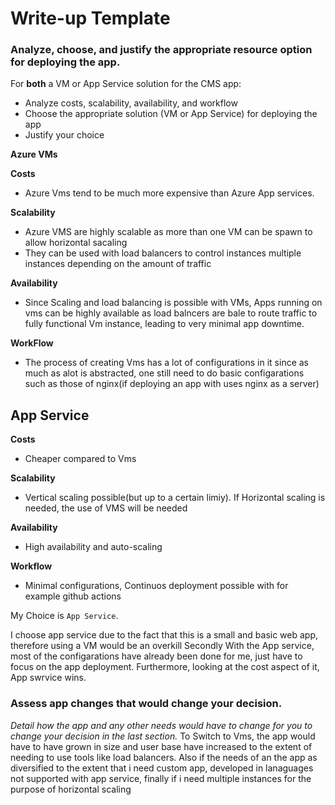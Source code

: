 # Write-up Template

### Analyze, choose, and justify the appropriate resource option for deploying the app.

For **both** a VM or App Service solution for the CMS app:
- Analyze costs, scalability, availability, and workflow
- Choose the appropriate solution (VM or App Service) for deploying the app
- Justify your choice

**Azure VMs**

**Costs**
- Azure Vms tend to be much more expensive than Azure App services.

**Scalability**
- Azure VMS are highly scalable as more than one VM can be spawn to allow horizontal sacaling
- They can be used with load balancers to control instances multiple instances depending on the amount of traffic

**Availability**

- Since Scaling and load balancing is possible with VMs, Apps running on vms can be highly available as load balncers are bale to
route traffic to fully functional Vm instance, leading to very minimal app downtime.

**WorkFlow**
- The process of creating Vms has a lot of configurations in it since as much as alot is abstracted, one still need to do basic configarations such as those of nginx(if deploying an app with uses nginx as a server)

## App Service ##

**Costs** 

 - Cheaper compared to Vms

**Scalability**

 - Vertical scaling possible(but up to a certain limiy). If Horizontal scaling is needed, the use of VMS will be needed

**Availability**
- High availability and auto-scaling

**Workflow**

 - Minimal configurations, Continuos  deployment  possible with for example github actions

 My Choice is  ```App Service```.

 I choose app service due to the fact that this is a small and basic web app, therefore using a VM would be an overkill
 Secondly With the App service, most of the configarations have already been done for me, just have to focus on the app deployment.
 Furthermore, looking at the cost aspect of it, App swrvice wins.



### Assess app changes that would change your decision.

*Detail how the app and any other needs would have to change for you to change your decision in the last section.* 
To Switch to Vms, the app would have to have grown in size and user base have increased to the extent of needing to use tools like load balancers.
Also if the needs of an the app as diversified to the extent that i need custom app, developed in lanaguages not supported with app service, finally if i need multiple instances for the purpose of horizontal scaling